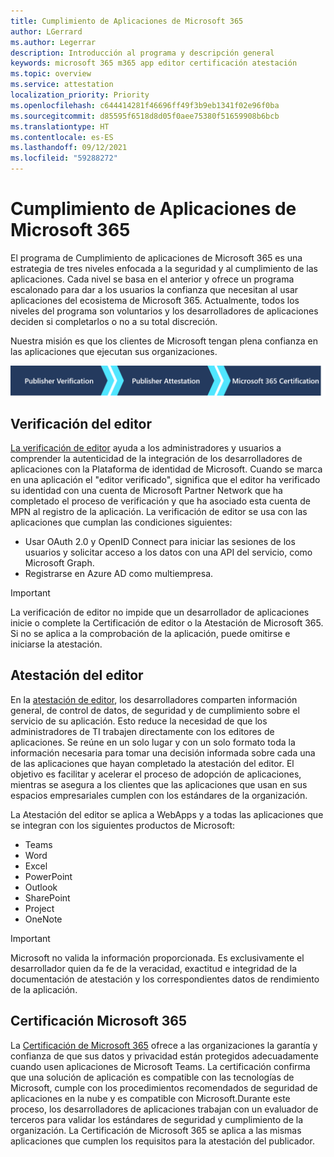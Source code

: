 ```yaml
---
title: Cumplimiento de Aplicaciones de Microsoft 365
author: LGerrard
ms.author: Legerrar
description: Introducción al programa y descripción general
keywords: microsoft 365 m365 app editor certificación atestación
ms.topic: overview
ms.service: attestation
localization_priority: Priority
ms.openlocfilehash: c644414281f46696ff49f3b9eb1341f02e96f0ba
ms.sourcegitcommit: d85595f6518d8d05f0aee75380f51659908b6bcb
ms.translationtype: HT
ms.contentlocale: es-ES
ms.lasthandoff: 09/12/2021
ms.locfileid: "59288272"
---
```

# <a name="microsoft-365-app-compliance-program"></a>Cumplimiento de Aplicaciones de Microsoft 365

El programa de Cumplimiento de aplicaciones de Microsoft 365 es una estrategia de tres niveles enfocada a la seguridad y al cumplimiento de las aplicaciones. Cada nivel se basa en el anterior y ofrece un programa escalonado para dar a los usuarios la confianza que necesitan al usar aplicaciones del ecosistema de Microsoft 365. Actualmente, todos los niveles del programa son voluntarios y los desarrolladores de aplicaciones deciden si completarlos o no a su total discreción. 

Nuestra misión es que los clientes de Microsoft tengan plena confianza en las aplicaciones que ejecutan sus organizaciones.

  ![Estrategia de 3 niveles para el cumplimiento de las aplicaciones](media/Microsoft-App-Compliance-Overview.png) 

## <a name="publisher-verification"></a>Verificación del editor

[La verificación de editor](https://docs.microsoft.com/azure/active-directory/develop/publisher-verification-overview) ayuda a los administradores y usuarios a comprender la autenticidad de la integración de los desarrolladores de aplicaciones con la Plataforma de identidad de Microsoft. Cuando se marca en una aplicación el "editor verificado", significa que el editor ha verificado su identidad con una cuenta de Microsoft Partner Network que ha completado el proceso de verificación y que ha asociado esta cuenta de MPN al registro de la aplicación.
La verificación de editor se usa con las aplicaciones que cumplan las condiciones siguientes:  
- Usar OAuth 2.0 y OpenID Connect para iniciar las sesiones de los usuarios y solicitar acceso a los datos con una API del servicio, como Microsoft Graph. 
- Registrarse en Azure AD como multiempresa.  

> [!IMPORTANT]
> La verificación de editor no impide que un desarrollador de aplicaciones inicie o complete la Certificación de editor o la Atestación de Microsoft 365. Si no se aplica a la comprobación de la aplicación, puede omitirse e iniciarse la atestación.

## <a name="publisher-attestation"></a>Atestación del editor

En la [atestación de editor](https://docs.microsoft.com/microsoft-365-app-certification/docs/enterprise-app-attestation-guide), los desarrolladores comparten información general, de control de datos, de seguridad y de cumplimiento sobre el servicio de su aplicación. Esto reduce la necesidad de que los administradores de TI trabajen directamente con los editores de aplicaciones. Se reúne en un solo lugar y con un solo formato toda la información necesaria para tomar una decisión informada sobre cada una de las aplicaciones que hayan completado la atestación del editor. El objetivo es facilitar y acelerar el proceso de adopción de aplicaciones, mientras se asegura a los clientes que las aplicaciones que usan en sus espacios empresariales cumplen con los estándares de la organización.

La Atestación del editor se aplica a WebApps y a todas las aplicaciones que se integran con los siguientes productos de Microsoft:
-   Teams
-   Word
-   Excel
-   PowerPoint 
-   Outlook
- SharePoint
- Project
- OneNote

> [!IMPORTANT]
> Microsoft no valida la información proporcionada. Es exclusivamente el desarrollador quien da fe de la veracidad, exactitud e integridad de la documentación de atestación y los correspondientes datos de rendimiento de la aplicación. 

## <a name="microsoft-365-certification"></a>Certificación Microsoft 365
La [Certificación de Microsoft 365](https://docs.microsoft.com/microsoft-365-app-certification/docs/enterprise-app-certification-guide) ofrece a las organizaciones la garantía y confianza de que sus datos y privacidad están protegidos adecuadamente cuando usen aplicaciones de Microsoft Teams. La certificación confirma que una solución de aplicación es compatible con las tecnologías de Microsoft, cumple con los procedimientos recomendados de seguridad de aplicaciones en la nube y es compatible con Microsoft.Durante este proceso, los desarrolladores de aplicaciones trabajan con un evaluador de terceros para validar los estándares de seguridad y cumplimiento de la organización. La Certificación de Microsoft 365 se aplica a las mismas aplicaciones que cumplen los requisitos para la atestación del publicador. 



